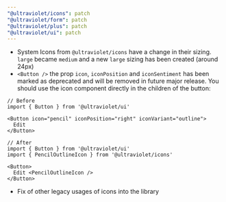 ```yaml
---
"@ultraviolet/icons": patch
"@ultraviolet/form": patch
"@ultraviolet/plus": patch
"@ultraviolet/ui": patch
---
```


- System Icons from `@ultraviolet/icons` have a change in their sizing. `large` became `medium` and a new `large` sizing has been created (around 24px)
- `<Button />` the prop `icon`, `iconPosition` and `iconSentiment` has been marked as deprecated and will be removed in future major release. You should use the icon component directly in the children of the button:
```tsx
// Before
import { Button } from '@ultraviolet/ui'

<Button icon="pencil" iconPosition="right" iconVariant="outline">
  Edit
</Button>
```

```tsx
// After
import { Button } from '@ultraviolet/ui'
import { PencilOutlineIcon } from '@ultraviolet/icons'

<Button>
  Edit <PencilOutlineIcon />
</Button>
```
- Fix of other legacy usages of icons into the library
